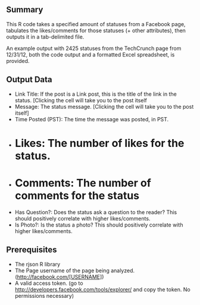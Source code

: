 ## Summary

This R code takes a specified amount of statuses from a Facebook page, tabulates the likes/comments for those statuses (+ other attributes), then outputs it in a tab-delimited file.

An example output with 2425 statuses from the TechCrunch page from 12/31/12, both the code output and a formatted Excel spreadsheet, is provided.

## Output Data

- Link Title: If the post is a Link post, this is the title of the link in the status. [Clicking the cell will take you to the post itself
- Message: The status message. [Clicking the cell will take you to the post itself]
- Time Posted (PST): The time the message was posted, in PST.
- # Likes: The number of likes for the status.
- # Comments: The number of comments for the status
- Has Question?: Does the status ask a question to the reader? This should positively correlate with higher likes/comments.
- Is Photo?: Is the status a photo? This should positively correlate with higher likes/comments.

## Prerequisites

- The rjson R library
- The Page username of the page being analyzed. (http://facebook.com/[USERNAME])
- A valid access token. (go to http://developers.facebook.com/tools/explorer/ and copy the token. No permissions necessary)
